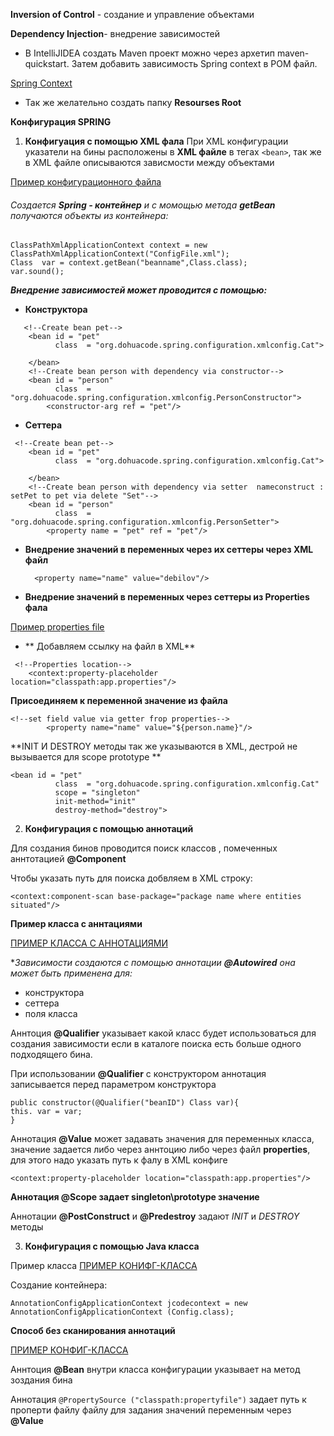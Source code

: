 **Inversion of Control** - создание и управление объектами

**Dependency Injection**- внедрение зависимостей

- В IntelliJIDEA создать Maven  проект можно через архетип maven-quickstart.
Затем добавить зависимость Spring context в POM файл.

[Spring Context](https://mvnrepository.com/artifact/org.springframework/spring-context "Spring Context")

- Так же желательно создать папку **Resourses Root**

**Конфигурация SPRING**

1.   **Конфигуация с помощью XML фала**
При XML конфигурации указатели на бины расположены в **XML файле** в тегах `<bean>`, так же в XML файле описываются зависмости между объектами

[Пример конфигурационного файла](https://github.com/DohuaCode/Spring_Tutorial/blob/main/resources/ConstructorDependency.xml "Пример конфигурационного файла")

###### Создается **Spring - контейнер** и с момощью метода **getBean** получаются объекты из контейнера:
```
ClassPathXmlApplicationContext context = new ClassPathXmlApplicationContext("ConfigFile.xml");
Class  var = context.getBean("beanname",Class.class);
var.sound();
```
***Внедрение зависимостей может проводится с помощью:***
- **Конструктора**
```
   <!--Create bean pet-->
    <bean id = "pet"
          class  = "org.dohuacode.spring.configuration.xmlconfig.Cat">

    </bean>
    <!--Create bean person with dependency via constructor-->
    <bean id = "person"
          class  = "org.dohuacode.spring.configuration.xmlconfig.PersonConstructor">
        <constructor-arg ref = "pet"/>
```


- **Cеттера**
```
 <!--Create bean pet-->
    <bean id = "pet"
          class  = "org.dohuacode.spring.configuration.xmlconfig.Cat">

    </bean>
    <!--Create bean person with dependency via setter  nameconstruct : setPet to pet via delete "Set"-->
    <bean id = "person"
          class  = "org.dohuacode.spring.configuration.xmlconfig.PersonSetter">
        <property name = "pet" ref = "pet"/>
```

- **Внедрение значений в переменных через их сеттеры через XML файл**

  <!--set field value via setter-->
        <property name="name" value="debilov"/>

- **Внедрение значений в переменных через сеттеры из Properties фала**

[Пример properties file](https://github.com/DohuaCode/Spring_Tutorial/blob/main/resources/app.properties "Пример properties file")

- ** Добавляем ссылку на файл в XML**
```
 <!--Properties location-->
    <context:property-placeholder location="classpath:app.properties"/>
```

**Присоединяем к переменной значение из файла**
```
<!--set field value via getter frop properties-->
        <property name="name" value="${person.name}"/>
```


**INIT И DESTROY методы так же указываются в XML, дестрой не вызывается для scope prototype
**
```
<bean id = "pet"
          class  = "org.dohuacode.spring.configuration.xmlconfig.Cat"
          scope = "singleton"
          init-method="init"
          destroy-method="destroy">
```

2.  **Конфигурация с помощью аннотаций**

Для создания бинов проводится поиск классов , помеченных аннтотацией **@Component**

Чтобы указать путь для поиска добвляем в XML  строку:

```
<context:component-scan base-package="package name where entities situated"/>
```

**Пример класса c аннтациями**

[ПРИМЕР КЛАССА С АННОТАЦИЯМИ](https://github.com/DohuaCode/Spring_Tutorial/blob/main/src/main/java/org/dohuacode/spring/configuration/annotationCFG/PersonAutowired.java "ПРИМЕР КЛАССА С АННТАЦИЯМИ")

**Зависимости создаются с помощью аннотации **@Autowired**
 она может быть применена для:*
- конструктора
- сеттера
- поля класса

Аннтоция **@Qualifier** указывает какой класс будет использоваться для создания зависимости если в каталоге поиска есть больше одного подходящего
бина.

При использовании **@Qualifier** с конструктором аннотация записывается перед параметром конструктора

```
public constructor(@Qualifier("beanID") Class var){
this. var = var;
}
```
Аннотация **@Value** может задавать значения для переменных класса, значение задается либо через аннтоцию либо через файл **properties**, для этого надо указать путь к фалу в XML конфиге
```
<context:property-placeholder location="classpath:app.properties"/>
```

**Аннотация @Scope задает singleton\prototype значение**

Аннотации **@PostConstruct** и **@Predestroy** задают *INIT* и *DESTROY* методы


3. **Конфигурация с помощью Java класса**

Пример класса
[ПРИМЕР КОНИФГ-КЛАССА](https://github.com/DohuaCode/Spring_Tutorial/blob/main/src/main/java/org/dohuacode/spring/configuration/Jcode/Config.java "ПРИМЕР КОНИФГ-КЛАССА")

Создание контейнера:

```
AnnotationConfigApplicationContext jcodecontext = new AnnotationConfigApplicationContext (Config.class);
```
**Способ без сканирования аннотаций**

[ПРИМЕР КОНФИГ-КЛАССА](https://github.com/DohuaCode/Spring_Tutorial/blob/main/src/main/java/org/dohuacode/spring/configuration/Jcode2/Config.java "ПРИМЕР КОНФИГ-КЛАССА")

Аннтоция **@Bean** внутри класса конфигурации указывает на метод зоздания бина

Аннотация `@PropertySource ("classpath:propertyfile")` задает путь к  проперти файлу файлу для задания значений переменным через **@Value**


